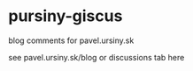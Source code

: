 # pursiny-giscus
blog comments for pavel.ursiny.sk

see pavel.ursiny.sk/blog or discussions tab here
